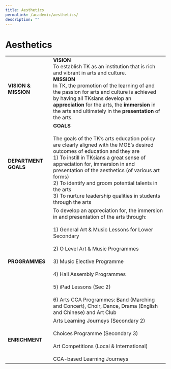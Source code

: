 ```yaml
---
title: Aesthetics
permalink: /academic/aesthetics/
description: ""
---
```

# Aesthetics
|                  |                          |
|------------------|-----------------------------------------------------------------------------------------------------------------------------------------------------------------------------------------------------------------------------------------------------------------------------------------------------------------------------------------------------------------------------------------------------------|
| **VISION & MISSION** | **VISION**<br>To establish TK as an institution that is rich and vibrant in arts and culture.<br>**MISSION**<br>In TK, the promotion of the learning of and the passion for arts and culture is achieved by having all TKsians develop an **appreciation** for the arts, the **immersion** in the arts and ultimately in the **presentation** of the arts.                                                                    |
| **DEPARTMENT GOALS** | **GOALS**<br><br>The goals of the TK’s arts education policy are clearly aligned with the MOE’s desired outcomes of education and they are<br>1) To instill in TKsians a great sense of appreciation for, immersion in and presentation of the aesthetics (of various art forms)<br>2) To identify and groom potential talents in the arts<br>3) To nurture leadership qualities in students through the arts |
| **PROGRAMMES**       | To develop an appreciation for, the immersion in and presentation of the arts through:<br><br>1) General Art & Music Lessons for Lower Secondary<br><br>2) O Level Art & Music Programmes<br><br>3) Music Elective Programme<br><br>4) Hall Assembly Programmes<br><br>5) iPad Lessons (Sec 2)<br><br>6) Arts CCA Programmes: Band (Marching and Concert), Choir, Dance, Drama (English and Chinese) and Art Club          |
| **ENRICHMENT**       | Arts Learning Journeys (Secondary 2)<br><br>Choices Programme (Secondary 3)<br><br>Art Competitions (Local & International)<br><br>CCA-based Learning Journeys                   |